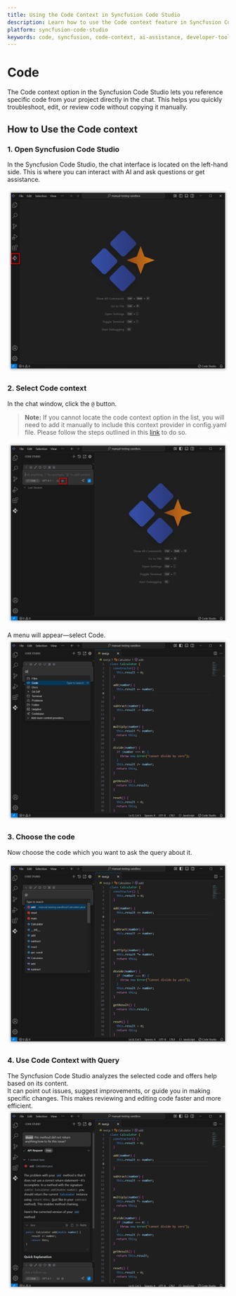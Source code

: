 ```yaml
---
title: Using the Code Context in Syncfusion Code Studio
description: Learn how to use the Code context feature in Syncfusion Code Studio to reference specific code directly in chat for faster assistance.
platform: syncfusion-code-studio
keywords: code, syncfusion, code-context, ai-assistance, developer-tools, code-review, productivity
---
```


# Code

The Code context option in the Syncfusion Code Studio lets you reference specific code from your project directly in the chat. This helps you quickly troubleshoot, edit, or review code without copying it manually.



## How to Use the Code context

### 1. Open Syncfusion Code Studio

In the Syncfusion Code Studio, the chat interface is located on the left-hand side. This is where you can interact with AI and ask questions or get assistance.

<img src="../feature-images/open_chat.png" alt="Accept Image"  />

### 2. Select Code context

 In the chat window, click the `@` button.  	
 > **Note:** If you cannot locate the code context option in the list, you will need to add it manually to include this context provider in config.yaml file. Please follow the steps outlined in this [link](https://help.syncfusion.com/code-studio/features/context-providers/add-more-contextproviders/How-to-configure-more-contextproviders) to do so.

<img src="../feature-images/click-context.png" alt="Accept Image"  />

 A menu will appear—select Code.  
<img src="../feature-images/code-opencontext.png" alt="Accept Image"  />


### 3. Choose the code

 Now choose the code which you want to ask the query about it.

<img src="../feature-images/code-choose.png" alt="Accept Image"  />

### 4. Use Code Context with Query

 The Syncfusion Code Studio analyzes the selected code and offers help based on its content.  
 It can point out issues, suggest improvements, or guide you in making specific changes.  This makes reviewing and editing code faster and more efficient.
<img src="../feature-images/code-output.png" alt="Accept Image"  />